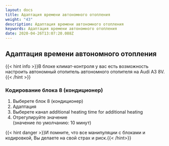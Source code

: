 ```yaml
---
layout: docs
title: Адаптация времени автономного отопления
weight: "43"
description: Адаптация времени автономного отопления
keywords: Адаптация времени автономного отопления
date: 2020-04-26T13:07:20.088Z
---
```

## Адаптация времени автономного отопления

{{< hint info >}}В блоке климат-контроля у вас есть возможность настроить автономный отопитель автономного отопителя на Audi A3 8V.{{< /hint >}}

### **Кодирование блока 8 (кондиционер)**

1. Выберете блок 8 (кондиционер)
1. Адаптация 
1. Выберете канал additional heating time for additional heating
1. Отрегулируйте значение\
   (значение по умолчанию: 10 минут)

{{< hint danger >}}И помните, что все манипуляции с блоками и кодировкой, Вы делаете на свой страх и риск.{{< /hint>}}